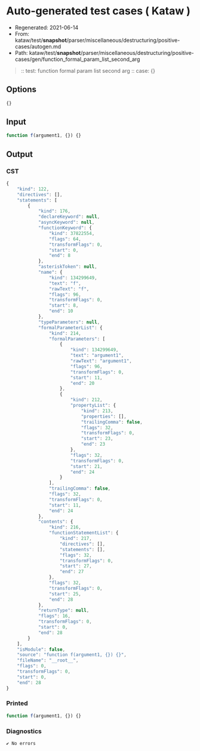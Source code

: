 # Auto-generated test cases ( Kataw )
- Regenerated: 2021-06-14
- From: kataw/test/__snapshot__/parser/miscellaneous/destructuring/positive-cases/autogen.md
- Path: kataw/test/__snapshot__/parser/miscellaneous/destructuring/positive-cases/gen/function_formal_param_list_second_arg
> :: test: function formal param list second arg
> :: case: {}
## Options

`````js
{}
`````
## Input

`````js
function f(argument1, {}) {}
`````
## Output

### CST

```javascript
{
    "kind": 122,
    "directives": [],
    "statements": [
        {
            "kind": 176,
            "declareKeyword": null,
            "asyncKeyword": null,
            "functionKeyword": {
                "kind": 37822554,
                "flags": 64,
                "transformFlags": 0,
                "start": 0,
                "end": 8
            },
            "asteriskToken": null,
            "name": {
                "kind": 134299649,
                "text": "f",
                "rawText": "f",
                "flags": 96,
                "transformFlags": 0,
                "start": 8,
                "end": 10
            },
            "typeParameters": null,
            "formalParameterList": {
                "kind": 214,
                "formalParameters": [
                    {
                        "kind": 134299649,
                        "text": "argument1",
                        "rawText": "argument1",
                        "flags": 96,
                        "transformFlags": 0,
                        "start": 11,
                        "end": 20
                    },
                    {
                        "kind": 212,
                        "propertyList": {
                            "kind": 213,
                            "properties": [],
                            "trailingComma": false,
                            "flags": 32,
                            "transformFlags": 0,
                            "start": 23,
                            "end": 23
                        },
                        "flags": 32,
                        "transformFlags": 0,
                        "start": 21,
                        "end": 24
                    }
                ],
                "trailingComma": false,
                "flags": 32,
                "transformFlags": 0,
                "start": 11,
                "end": 24
            },
            "contents": {
                "kind": 216,
                "functionStatementList": {
                    "kind": 217,
                    "directives": [],
                    "statements": [],
                    "flags": 32,
                    "transformFlags": 0,
                    "start": 27,
                    "end": 27
                },
                "flags": 32,
                "transformFlags": 0,
                "start": 25,
                "end": 28
            },
            "returnType": null,
            "flags": 16,
            "transformFlags": 0,
            "start": 0,
            "end": 28
        }
    ],
    "isModule": false,
    "source": "function f(argument1, {}) {}",
    "fileName": "__root__",
    "flags": 0,
    "transformFlags": 0,
    "start": 0,
    "end": 28
}
```

### Printed

```javascript
function f(argument1, {}) {}
```

### Diagnostics

```javascript
✔ No errors
```

